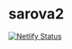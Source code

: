 # sarova2


 [![Netlify Status](https://api.netlify.com/api/v1/badges/c1e8226d-2a5c-4704-b64e-616878dbe77c/deploy-status)](https://app.netlify.com/sites/admiring-edison-26c0d9/deploys)
